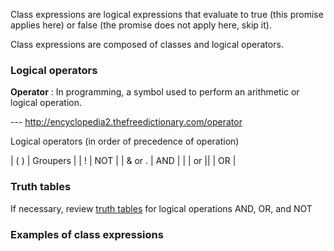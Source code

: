Class expressions are logical expressions that evaluate to true (this promise applies here) or false (the promise does not apply here, skip it).

Class expressions are composed of classes and logical operators.

### Logical operators

**Operator**
: In programming, a symbol used to perform an arithmetic or logical operation. 

--- http://encyclopedia2.thefreedictionary.com/operator


Logical operators (in order of precedence of operation)

| ( ) |  Groupers |
| ! | NOT |
| & or . | AND |
| \| or \|\| | OR |

### Truth tables
If necessary, review [truth tables](https://en.wikipedia.org/wiki/Truth_table#Logical_conjunction_.28AND.29) for logical operations AND, OR, and NOT

### Examples of class expressions
